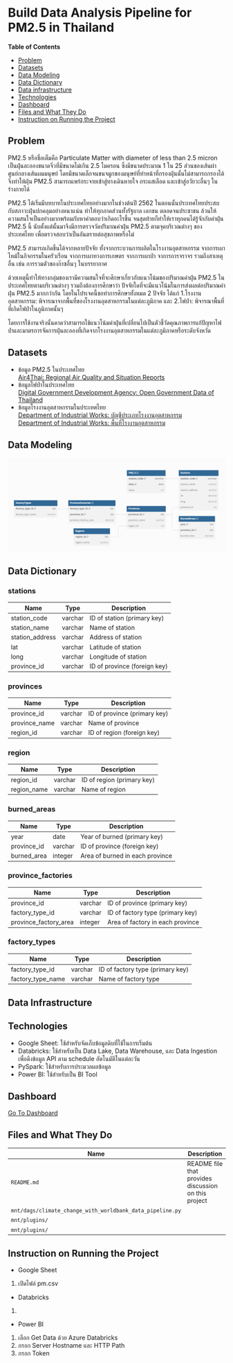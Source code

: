 # Build Data Analysis Pipeline for PM2.5 in Thailand

**Table of Contents**

* [Problem](#problem)
* [Datasets](#datasets)
* [Data Modeling](#data-modeling)
* [Data Dictionary](#data-dictionary)
* [Data infrastructure](#data-infrastructure)
* [Technologies](#technologies)
* [Dashboard](#dashboard)
* [Files and What They Do](#files-and-what-they-do)
* [Instruction on Running the Project](#instruction-on-running-the-project)


## Problem

PM2.5 หรือชื่อเต็มคือ Particulate Matter with diameter of less than 2.5 micron เป็นฝุ่นละอองขนาดจิ๋วที่มีขนาดไม่เกิน 2.5 ไมครอน ซึ่งมีขนาดประมาณ 1 ใน 25 ส่วนของเส้นผ่าศูนย์กลางเส้นผมมนุษย์ โดยมีขนาดเล็กจนขนจมูกของมนุษย์ที่ทำหน้าที่กรองฝุ่นนั้นไม่สามารถกรองได้ จึงทำให้ฝุ่น PM2.5 สามารถแพร่กระจายเข้าสู่ทางเดินหายใจ กระแสเลือด และเข้าสู่อวัยวะอื่นๆ ในร่างกายได้

PM2.5 ได้เริ่มมีบทบาทในประเทศไทยอย่างมากในช่วงต้นปี 2562 ในตอนนั้นประเทศไทยประสบกับสภาวะฝุ่นปกคลุมอย่างหนาแน่น ทำให้ทุกภาคส่วนทั้งรัฐบาล เอกชน ตลอดจนประชาชน ล้วนให้ความสนใจเป็นอย่างมากพร้อมกับหาคำตอบว่าเกิดอะไรขึ้น จนสุดท้ายก็ทำให้เราทุกคนได้รู้จักกับค่าฝุ่น PM2.5 นี้ นับตั้งแต่นั้นมาจึงมีการตรวจวัดปริมาณค่าฝุ่น PM2.5 ตามจุดบริเวณต่างๆ ของประเทศไทย เพื่อตรวจสอบว่าเป็นอันตรายต่อสุขภาพหรือไม่

PM2.5 สามารถเกิดขึ้นได้จากหลายปัจจัย ทั้งจากกระบวนการผลิตในโรงงานอุตสาหกรรม จากการเผาไหม้ในกิจกรรมในครัวเรือน จากการเผาทางการเกษตร จากการเผาป่า จาการการจราจร รวมถึงสาเหตุอื่น เช่น การรวมตัวของก๊าซอื่นๆ ในบรรยากาศ 

ด้วยเหตุนี้ทำให้ทางกลุ่มของเรามีความสนใจที่จะศึกษาเกี่ยวกับแนวโน้มของปริมาณค่าฝุ่น PM2.5 ในประเทศไทยตามบริเวณต่างๆ รวมถึงต้องการศึกษาว่า ปัจจัยใดที่จะมีแนวโน้มในการส่งผลต่อปริมาณค่าฝุ่น PM2.5 มากกว่ากัน โดยในโปรเจคนี้ขอทำการศึกษาทั้งหมด 2 ปัจจัย ได้แก่ 1.โรงงานอุตสาหกรรม: พิจารณาจากพื้นที่ของโรงงานอุตสาหกรรมในแต่ละภูมิภาค และ 2.ไฟป่า: พิจารณาพื้นที่ที่เกิดไฟป่าในภูมิภาคนั้นๆ

โดยการใช้งานจริงนั้นคาดว่าสามารถใช้แนวโน้มค่าฝุ่นที่เปลี่ยนไปเป็นตัวชี้วัดคุณภาพการแก้ปัญหาไฟป่าและมาตรการจัดการฝุ่นละอองที่เกิดจากโรงงานอุตสาหกรรมในแต่ละภูมิภาคหรือระดับจังหวัด


## Datasets

* ข้อมูล PM2.5 ในประเทศไทย
  <br /> [Air4Thai: Regional Air Quality and Situation Reports](http://www.air4thai.com/webV3/#/History)
* ข้อมูลไฟป่าในประเทศไทย
  <br /> [Digital Government Development Agency:  Open Government Data of Thailand](https://data.go.th/dataset/gdpublish-fire1)
* ข้อมูลโรงงานอุตสาหกรรมในประเทศไทย
  <br /> [Department of Industrial Works:  บัญชีประเภทโรงงานอุตสาหกรรม](https://www.diw.go.th/datahawk/factype.php)
  <br /> [Department of Industrial Works:  พื้นที่โรงงานอุตสาหกรรม](https://www.diw.go.th/datahawk/factype.php)

## Data Modeling
![Data Modeling](data_model.png)

## Data Dictionary

### stations

| Name | Type | Description |
| - | - | - |
| station_code | varchar | ID of station (primary key) |
| station_name | varchar | Name of station |
| station_address | varchar | Address of station |
| lat | varchar | Latitude of station |
| long | varchar | Longitude of station |
| province_id | varchar | ID of province (foreign key) |

### provinces

| Name | Type | Description |
| - | - | - | 		
| province_id | varchar | ID of province (primary key) |
| province_name | varchar | Name of province |
| region_id | varchar | ID of region (foreign key) |

### region

| Name | Type | Description |
| - | - | - | 		
| region_id | varchar | ID of region (primary key) |
| region_name | varchar | Name of region |

### burned_areas

| Name | Type | Description |
| - | - | - | 		
| year | date | Year of burned (primary key) |
| province_id | varchar | ID of province (foreign key) |
| burned_area | integer | Area of burned in each province |

### province_factories 

| Name | Type | Description |
| - | - | - | 		
| province_id | varchar | ID of province (primary key) |
| factory_type_id | varchar | ID of factory type (primary key) |
| province_factory_area | integer | Area of factory in each province |

### factory_types

| Name | Type | Description | 	
| - | - | - | 		
| factory_type_id | varchar | ID of factory type (primary key) |
| factory_type_name | varchar | Name of factory type |


## Data Infrastructure



## Technologies

* Google Sheet: ใช้สำหรับจัดเก็บข้อมูลดิบที่ใช้ในการเริ่มต้น
* Databricks: ใช้สำหรับเป็น Data Lake, Data Warehouse, และ Data Ingestion เพื่อดึงข้อมูล API ตาม schedule อัตโนมัติในแต่ละวัน
* PySpark: ใช้สำหรับการประมวลผลข้อมูล
* Power BI:  ใช้สำหรับเป็น BI Tool

## Dashboard
[Go To Dashboard](https://app.powerbi.com/links/vbIWgDk2nx?ctid=f90c4647-886f-4b4c-b2eb-555df9ec4e81&pbi_source=linkShare)


  
## Files and What They Do

| Name | Description |
| - | - |
| `README.md` | README file that provides discussion on this project |
| `mnt/dags/climate_change_with_worldbank_data_pipeline.py` |  |
| `mnt/plugins/` |  |
| `mnt/plugins/` |  |

## Instruction on Running the Project

*  Google Sheet
  1. เปิดไฟล์ pm.csv

*  Databricks
  1.
  
*  Power BI
  1. เลือก Get Data ด้วย Azure Databricks
  2. กรอก Server Hostname และ HTTP Path
  3. กรอก Token

